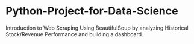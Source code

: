# Python-Project-for-Data-Science
Introduction to Web Scraping Using BeautifulSoup by analyzing Historical Stock/Revenue Performance and  building a dashboard.
